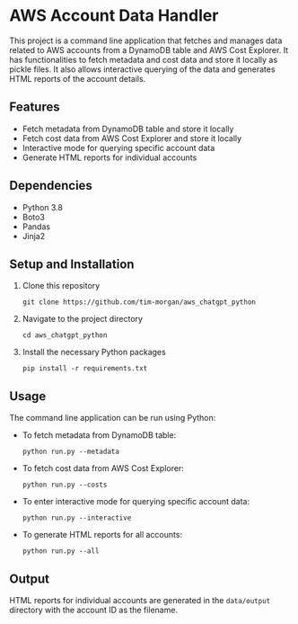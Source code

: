 # AWS Account Data Handler

This project is a command line application that fetches and manages data related to AWS accounts from a DynamoDB table and AWS Cost Explorer. It has functionalities to fetch metadata and cost data and store it locally as pickle files. It also allows interactive querying of the data and generates HTML reports of the account details.

## Features
- Fetch metadata from DynamoDB table and store it locally
- Fetch cost data from AWS Cost Explorer and store it locally
- Interactive mode for querying specific account data
- Generate HTML reports for individual accounts

## Dependencies
- Python 3.8
- Boto3
- Pandas
- Jinja2

## Setup and Installation
1. Clone this repository
    ```
    git clone https://github.com/tim-morgan/aws_chatgpt_python
    ```
2. Navigate to the project directory
    ```
    cd aws_chatgpt_python
    ```
3. Install the necessary Python packages
    ```
    pip install -r requirements.txt
    ```

## Usage
The command line application can be run using Python:
- To fetch metadata from DynamoDB table:
    ```
    python run.py --metadata
    ```
- To fetch cost data from AWS Cost Explorer:
    ```
    python run.py --costs
    ```
- To enter interactive mode for querying specific account data:
    ```
    python run.py --interactive
    ```
- To generate HTML reports for all accounts:
    ```
    python run.py --all
    ```

## Output
HTML reports for individual accounts are generated in the `data/output` directory with the account ID as the filename.
